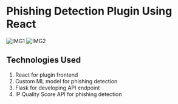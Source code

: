 # Phishing Detection Plugin Using React

![IMG1](https://github.com/Arayanmemon/Phishing-detection-Plugin/assets/97906061/ec9c1985-bbe4-41e1-885e-106ec7ef8b5a)
![IMG2](https://github.com/Arayanmemon/Phishing-detection-Plugin/assets/97906061/20b75376-d5c3-466b-9e6a-be679a36f32c)

## Technologies Used

1. React for plugin frontend
2. Custom ML model for phishing detection
3. Flask for developing API endpoint
4. IP Quality Score API for phishing detection
